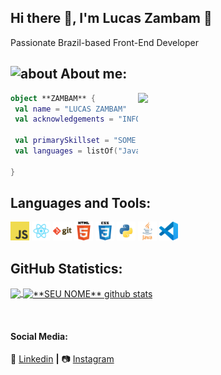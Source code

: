 ## Hi there 👋, I'm Lucas Zambam 👋

Passionate Brazil-based Front-End Developer

## <img width="40" alt="about" src="https://raw.github.com/elizarov/elizarov/master/about.png"> About me:

<img align="right" width="300" src="https://raw.githubusercontent.com/MicaelliMedeiros/micaellimedeiros/master/image/computer-illustration.png"/>

```kotlin
object **ZAMBAM** {
 val name = "LUCAS ZAMBAM"
 val acknowledgements = "INFORMATION SYSTEMS"
 
 val primarySkillset = "SOME SKILLS"
 val languages = listOf("Java", "Python", "JavaScript", "React", "HTML5", "CSS") 

}
```

## **Languages and Tools:**  

<code><img height="30" src="https://raw.githubusercontent.com/github/explore/80688e429a7d4ef2fca1e82350fe8e3517d3494d/topics/javascript/javascript.png"></code>
<code><img height="30" src="https://raw.githubusercontent.com/github/explore/80688e429a7d4ef2fca1e82350fe8e3517d3494d/topics/react/react.png"></code>
<code><img height="30" src="https://raw.githubusercontent.com/github/explore/80688e429a7d4ef2fca1e82350fe8e3517d3494d/topics/git/git.png"></code>
<code><img height="30" src="https://raw.githubusercontent.com/github/explore/80688e429a7d4ef2fca1e82350fe8e3517d3494d/topics/html/html.png"></code>
<code><img height="30" src="https://raw.githubusercontent.com/github/explore/80688e429a7d4ef2fca1e82350fe8e3517d3494d/topics/css/css.png"></code>
<code><img height="30" src="https://raw.githubusercontent.com/github/explore/80688e429a7d4ef2fca1e82350fe8e3517d3494d/topics/python/python.png"></code>
<code><img height="30" src="https://raw.githubusercontent.com/github/explore/80688e429a7d4ef2fca1e82350fe8e3517d3494d/topics/java/java.png"></code>
<code><img height="30" src="https://raw.githubusercontent.com/github/explore/80688e429a7d4ef2fca1e82350fe8e3517d3494d/topics/visual-studio-code/visual-studio-code.png"></code>


## **GitHub Statistics:**

<a href="https://github.com/lucaszambam">
  <img align="center" src="https://github-readme-stats.vercel.app/api/top-langs/?username=lucaszambam&theme=dracula&hide_langs_below=1" />
</a>

<a href="https://github.com/lucaszambam">
 <img align="center" src="https://github-readme-stats.vercel.app/api?username=lucaszambam&show_icons=true&theme=dracula&line_height=27" alt="**SEU NOME** github stats"/>
</a>

[website]: https://codedev.ga/
[twitter]: https://twitter.com/SEUTWITTER
[youtube]: https://www.youtube.com/user/SEUYOUTUBE/
[instagram]: https://www.instagram.com/SEUINSTAGRAM/
[linkedin]: https://www.linkedin.com/in/SEULINKEDIN/
<br>

#### Social Media:

👔 [Linkedin](https://www.linkedin.com/in/lucas-zambam-0a90ab1b9/) **|** 
📷 [Instagram](https://www.instagram.com/lucaszambam/)
